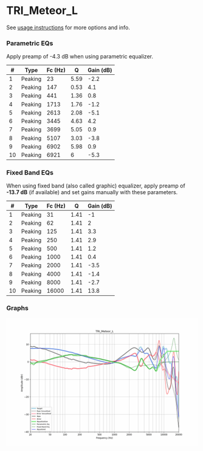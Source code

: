 # TRI_Meteor_L
See [usage instructions](https://github.com/jaakkopasanen/AutoEq#usage) for more options and info.

### Parametric EQs
Apply preamp of -4.3 dB when using parametric equalizer.

|   # | Type    |   Fc (Hz) |    Q |   Gain (dB) |
|-----|---------|-----------|------|-------------|
|   1 | Peaking |        23 | 5.59 |        -2.2 |
|   2 | Peaking |       147 | 0.53 |         4.1 |
|   3 | Peaking |       441 | 1.36 |         0.8 |
|   4 | Peaking |      1713 | 1.76 |        -1.2 |
|   5 | Peaking |      2613 | 2.08 |        -5.1 |
|   6 | Peaking |      3445 | 4.63 |         4.2 |
|   7 | Peaking |      3699 | 5.05 |         0.9 |
|   8 | Peaking |      5107 | 3.03 |        -3.8 |
|   9 | Peaking |      6902 | 5.98 |         0.9 |
|  10 | Peaking |      6921 | 6    |        -5.3 |

### Fixed Band EQs
When using fixed band (also called graphic) equalizer, apply preamp of **-13.7 dB** (if available) and set gains manually with these parameters.

|   # | Type    |   Fc (Hz) |    Q |   Gain (dB) |
|-----|---------|-----------|------|-------------|
|   1 | Peaking |        31 | 1.41 |        -1   |
|   2 | Peaking |        62 | 1.41 |         2   |
|   3 | Peaking |       125 | 1.41 |         3.3 |
|   4 | Peaking |       250 | 1.41 |         2.9 |
|   5 | Peaking |       500 | 1.41 |         1.2 |
|   6 | Peaking |      1000 | 1.41 |         0.4 |
|   7 | Peaking |      2000 | 1.41 |        -3.5 |
|   8 | Peaking |      4000 | 1.41 |        -1.4 |
|   9 | Peaking |      8000 | 1.41 |        -2.7 |
|  10 | Peaking |     16000 | 1.41 |        13.8 |

### Graphs
![](./TRI_Meteor_L.png)
